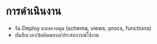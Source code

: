 # การดำเนินงาน
- รัน Deploy แบบควบคุม (schema, views, procs, functions)
- บันทึกเวลา/ข้อผิดพลาด/ประสบการณ์ใช้งาน
